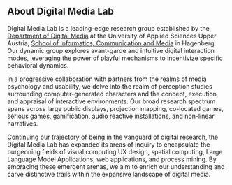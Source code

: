 ## About Digital Media Lab

Digital Media Lab is a leading-edge research group established by the [Department of Digital Media](https://www.fh-ooe.at/campus-hagenberg/die-fakultaet/departments/) at the University of Applied Sciences Upper Austria, [School of Informatics, Communication and Media](https://www.fh-ooe.at/en/hagenberg-campus/) in Hagenberg. Our dynamic group explores avant-garde and intuitive digital interaction modes, leveraging the power of playful mechanisms to incentivize specific behavioral dynamics.

In a progressive collaboration with partners from the realms of media psychology and usability, we delve into the realm of perception studies surrounding computer-generated characters and the concept, execution, and appraisal of interactive environments. Our broad research spectrum spans across large public displays, projection mapping, co-located games, serious games, gamification, audio reactive installations, and non-linear narratives.

Continuing our trajectory of being in the vanguard of digital research, the Digital Media Lab has expanded its areas of inquiry to encapsulate the burgeoning fields of visual computing UX design, spatial computing, Large Language Model Applications, web applications, and process mining. By embracing these emergent arenas, we aim to enrich our understanding and carve distinctive trails within the expansive landscape of digital media.
